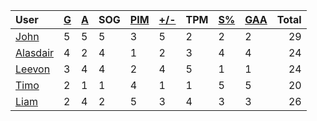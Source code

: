 | User | [G](https://github.com/llevasseur/world-juniors-2022/blob/master/history/2022/quarter_finals/STANDINGS.md#goals) | [A](https://github.com/llevasseur/world-juniors-2022/blob/master/history/2022/quarter_finals/STANDINGS.md#assists) | SOG | [PIM](https://github.com/llevasseur/world-juniors-2022/blob/master/history/2022/quarter_finals/STANDINGS.md#penalties-in-minutes) | [+/-](https://github.com/llevasseur/world-juniors-2022/blob/master/history/2022/quarter_finals/STANDINGS.md#plus--minus) | TPM | [S%](https://github.com/llevasseur/world-juniors-2022/blob/master/history/2022/quarter_finals/STANDINGS.md#save-percentage) | [GAA](https://github.com/llevasseur/world-juniors-2022/blob/master/history/2022/quarter_finals/STANDINGS.md#goals-against-average) | Total |
| :--- | ---- | ---- | ---- | ---- | ---- | ---- | ---- | ---- |  -----: |
| [John](https://github.com/llevasseur/world-juniors-2022/blob/master/history/2022/quarter_finals/ROSTERS.md#John) | 5 | 5 | 5 | 3 | 5 | 2 | 2 | 2 | 29 |
| [Alasdair](https://github.com/llevasseur/world-juniors-2022/blob/master/history/2022/quarter_finals/ROSTERS.md#Alasdair) | 4 | 2 | 4 | 1 | 2 | 3 | 4 | 4 | 24 |
| [Leevon](https://github.com/llevasseur/world-juniors-2022/blob/master/history/2022/quarter_finals/ROSTERS.md#Leevon) | 3 | 4 | 4 | 2 | 4 | 5 | 1 | 1 | 24 |
| [Timo](https://github.com/llevasseur/world-juniors-2022/blob/master/history/2022/quarter_finals/ROSTERS.md#Timo) | 2 | 1 | 1 | 4 | 1 | 1 | 5 | 5 | 20 |
| [Liam](https://github.com/llevasseur/world-juniors-2022/blob/master/history/2022/quarter_finals/ROSTERS.md#Liam) | 2 | 4 | 2 | 5 | 3 | 4 | 3 | 3 | 26 |